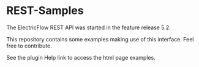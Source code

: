 # REST-Samples

The ElectricFlow REST API was started in the feature release 5.2.

This repository contains some examples making use of this interface. Feel free to contribute.

See the plugin Help link to access the html page examples.
